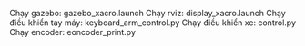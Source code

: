 Chạy gazebo: gazebo_xacro.launch
Chạy rviz: display_xacro.launch
Chạy điều khiển tay máy: keyboard_arm_control.py
Chạy điều khiển xe: control.py
Chạy encoder: eoncoder_print.py
